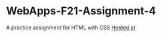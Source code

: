 # WebApps-F21-Assignment-4
A practice assignment for HTML with CSS
<a href = "https://44-563-webapps-f21.github.io/webapps-f21-assignment-4-nagireddyakhilredddy/">Hosted at</a>
